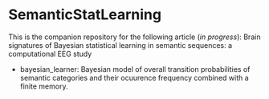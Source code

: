 # SemanticStatLearning

This is the companion repository for the following article (*in progress*): Brain signatures of Bayesian statistical learning in semantic sequences: a computational EEG study

- bayesian_learner: Bayesian model of overall transition probabilities of semantic categories and their ocuurence frequency combined with a finite memory.
